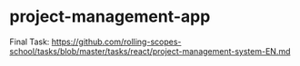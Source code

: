# project-management-app
Final Task: https://github.com/rolling-scopes-school/tasks/blob/master/tasks/react/project-management-system-EN.md

